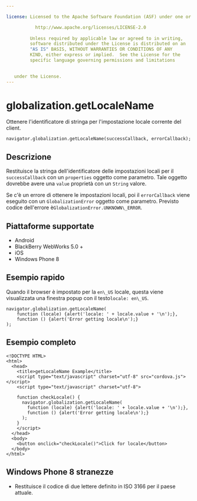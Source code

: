 ```yaml
---

license: Licensed to the Apache Software Foundation (ASF) under one or more contributor license agreements. See the NOTICE file distributed with this work for additional information regarding copyright ownership. The ASF licenses this file to you under the Apache License, Version 2.0 (the "License"); you may not use this file except in compliance with the License. You may obtain a copy of the License at

           http://www.apache.org/licenses/LICENSE-2.0
    
         Unless required by applicable law or agreed to in writing,
         software distributed under the License is distributed on an
         "AS IS" BASIS, WITHOUT WARRANTIES OR CONDITIONS OF ANY
         KIND, either express or implied.  See the License for the
         specific language governing permissions and limitations
    

   under the License.
---
```


# globalization.getLocaleName

Ottenere l'identificatore di stringa per l'impostazione locale corrente del client.

    navigator.globalization.getLocaleName(successCallback, errorCallback);
    

## Descrizione

Restituisce la stringa dell'identificatore delle impostazioni locali per il `successCallback` con un `properties` oggetto come parametro. Tale oggetto dovrebbe avere una `value` proprietà con un `String` valore.

Se c'è un errore di ottenere le impostazioni locali, poi il `errorCallback` viene eseguito con un `GlobalizationError` oggetto come parametro. Previsto codice dell'errore è`GlobalizationError.UNKNOWN\_ERROR`.

## Piattaforme supportate

*   Android
*   BlackBerry WebWorks 5.0 +
*   iOS
*   Windows Phone 8

## Esempio rapido

Quando il browser è impostato per la `en\_US` locale, questa viene visualizzata una finestra popup con il testo`locale: en\_US`.

    navigator.globalization.getLocaleName(
        function (locale) {alert('locale: ' + locale.value + '\n');},
        function () {alert('Error getting locale\n');}
    );
    

## Esempio completo

    <!DOCTYPE HTML>
    <html>
      <head>
        <title>getLocaleName Example</title>
        <script type="text/javascript" charset="utf-8" src="cordova.js"></script>
        <script type="text/javascript" charset="utf-8">
    
        function checkLocale() {
          navigator.globalization.getLocaleName(
            function (locale) {alert('locale: ' + locale.value + '\n');},
            function () {alert('Error getting locale\n');}
          );
        }
        </script>
      </head>
      <body>
        <button onclick="checkLocale()">Click for locale</button>
      </body>
    </html>
    

## Windows Phone 8 stranezze

*   Restituisce il codice di due lettere definito in ISO 3166 per il paese attuale.